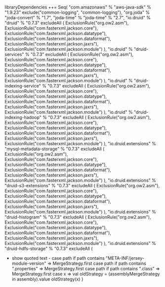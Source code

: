 libraryDependencies ++= Seq(
  "com.amazonaws" % "aws-java-sdk" % "1.9.23" exclude("common-logging", "common-logging"),
  "org.joda" % "joda-convert" % "1.7",
  "joda-time" % "joda-time" % "2.7",
  "io.druid" % "druid" % "0.7.3" excludeAll (
    ExclusionRule("org.ow2.asm"),
    ExclusionRule("com.fasterxml.jackson.core"),
    ExclusionRule("com.fasterxml.jackson.datatype"),
    ExclusionRule("com.fasterxml.jackson.dataformat"),
    ExclusionRule("com.fasterxml.jackson.jaxrs"),
    ExclusionRule("com.fasterxml.jackson.module")
  ),
  "io.druid" % "druid-services" % "0.7.3" excludeAll (
    ExclusionRule("org.ow2.asm"),
    ExclusionRule("com.fasterxml.jackson.core"),
    ExclusionRule("com.fasterxml.jackson.datatype"),
    ExclusionRule("com.fasterxml.jackson.dataformat"),
    ExclusionRule("com.fasterxml.jackson.jaxrs"),
    ExclusionRule("com.fasterxml.jackson.module")
  ),
  "io.druid" % "druid-indexing-service" % "0.7.3" excludeAll (
    ExclusionRule("org.ow2.asm"),
    ExclusionRule("com.fasterxml.jackson.core"),
    ExclusionRule("com.fasterxml.jackson.datatype"),
    ExclusionRule("com.fasterxml.jackson.dataformat"),
    ExclusionRule("com.fasterxml.jackson.jaxrs"),
    ExclusionRule("com.fasterxml.jackson.module")
  ),
  "io.druid" % "druid-indexing-hadoop" % "0.7.3" excludeAll (
    ExclusionRule("org.ow2.asm"),
    ExclusionRule("com.fasterxml.jackson.core"),
    ExclusionRule("com.fasterxml.jackson.datatype"),
    ExclusionRule("com.fasterxml.jackson.dataformat"),
    ExclusionRule("com.fasterxml.jackson.jaxrs"),
    ExclusionRule("com.fasterxml.jackson.module")
  ),
  "io.druid.extensions" % "mysql-metadata-storage" % "0.7.3" excludeAll (
    ExclusionRule("org.ow2.asm"),
    ExclusionRule("com.fasterxml.jackson.core"),
    ExclusionRule("com.fasterxml.jackson.datatype"),
    ExclusionRule("com.fasterxml.jackson.dataformat"),
    ExclusionRule("com.fasterxml.jackson.jaxrs"),
    ExclusionRule("com.fasterxml.jackson.module")
  ),
  "io.druid.extensions" % "druid-s3-extensions" % "0.7.3" excludeAll (
    ExclusionRule("org.ow2.asm"),
    ExclusionRule("com.fasterxml.jackson.core"),
    ExclusionRule("com.fasterxml.jackson.datatype"),
    ExclusionRule("com.fasterxml.jackson.dataformat"),
    ExclusionRule("com.fasterxml.jackson.jaxrs"),
    ExclusionRule("com.fasterxml.jackson.module")
  ),
  "io.druid.extensions" % "druid-histogram" % "0.7.3" excludeAll (
    ExclusionRule("org.ow2.asm"),
    ExclusionRule("com.fasterxml.jackson.core"),
    ExclusionRule("com.fasterxml.jackson.datatype"),
    ExclusionRule("com.fasterxml.jackson.dataformat"),
    ExclusionRule("com.fasterxml.jackson.jaxrs"),
    ExclusionRule("com.fasterxml.jackson.module")
  ),
  "io.druid.extensions" % "druid-hdfs-storage" % "0.7.3" excludeAll (
- show quoted text -
  case path if path contains "META-INF/jersey-module-version" => MergeStrategy.first
  case path if path contains ".properties" => MergeStrategy.first
  case path if path contains ".class" => MergeStrategy.first
  case x =>
    val oldStrategy = (assemblyMergeStrategy in assembly).value
    oldStrategy(x)
}
